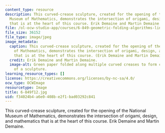 ```yaml
---
content_type: resource
description: This curved-crease sculpture, created for the opening of the National
  Museum of Mathematics, demonstrates the intersection of origami, design, and mathematics
  that is at the heart of this course. Erik Demaine and Martin Demaine.
file: /ol-ocw-studio-app/courses/6-849-geometric-folding-algorithms-linkages-origami-polyhedra-fall-2012/f34024b4a6e0408be2f1bad03292c841_6-849f12.jpg
file_size: 36152
file_type: image/jpeg
image_metadata:
  caption: This curved-crease sculpture, created for the opening of the National Museum
    of Mathematics, demonstrates the intersection of origami, design, and mathematics
    that is at the heart of this course. (Erik Demaine and Martin Demaine.)
  credit: Erik Demaine and Martin Demaine.
  image-alt: Green paper folded along multiple curved creases to form curved fins
    of a sculpture.
learning_resource_types: []
license: https://creativecommons.org/licenses/by-nc-sa/4.0/
ocw_type: OCWImage
resourcetype: Image
title: 6-849f12.jpg
uid: f34024b4-a6e0-408b-e2f1-bad03292c841
---
```

This curved-crease sculpture, created for the opening of the National Museum of Mathematics, demonstrates the intersection of origami, design, and mathematics that is at the heart of this course. Erik Demaine and Martin Demaine.